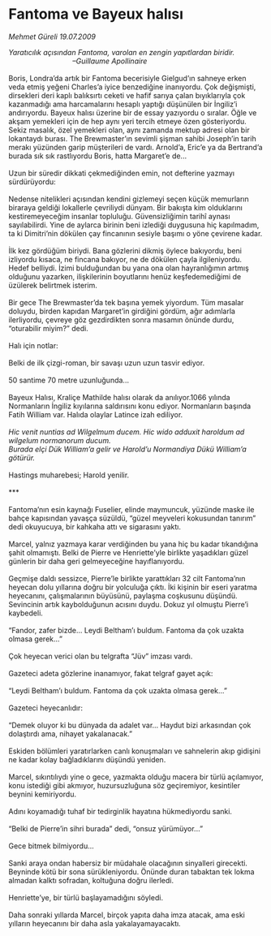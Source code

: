 # Fantoma ve Bayeux halısı

*Mehmet Güreli 19.07.2009*

<div class="taraf_structure_2col_1zq">
<div class="margen_n">



 <p><i>Yaratıcılık açısından Fantoma, varolan en zengin yapıtlardan biridir. <br/>                                –Guillaume Apollinaire</i> <br/><br/>Boris, Londra’da artık bir Fantoma becerisiyle Gielgud’ın sahneye erken veda etmiş yeğeni Charles’a iyice benzediğine inanıyordu. Çok değişmişti, dirsekleri deri kaplı balıksırtı ceketi ve hafif sarıya çalan bıyıklarıyla çok kazanmadığı ama harcamalarını hesaplı yaptığı düşünülen bir İngiliz’i andırıyordu. Bayeux halısı üzerine bir de essay yazıyordu o sıralar. Öğle ve akşam yemekleri için de hep aynı yeri tercih etmeye özen gösteriyordu. Sekiz masalık, özel yemekleri olan, aynı zamanda mektup adresi olan bir lokantaydı burası. The Brewmaster’ın sevimli şişman sahibi Joseph’in tarih merakı yüzünden garip müşterileri de vardı. Arnold’a, Eric’e ya da Bertrand’a burada sık sık rastlıyordu Boris, hatta Margaret’e de... <br/><br/>Uzun bir süredir dikkati çekmediğinden emin, not defterine yazmayı sürdürüyordu: <br/><br/>Nedense nitelikleri açısından kendini gizlemeyi seçen küçük memurların biraraya geldiği lokallerle çevriliydi dünyam. Bir bakışta kim olduklarını kestiremeyeceğim insanlar topluluğu. Güvensizliğimin tarihî aynası sayılabilirdi. Yine de aylarca birinin beni izlediği duygusuna hiç kapılmadım, ta ki Dimitri’nin dökülen çay fincanının sesiyle başımı o yöne çevirene kadar. <br/><br/>İlk kez gördüğüm biriydi. Bana gözlerini dikmiş öylece bakıyordu, beni izliyordu kısaca, ne fincana bakıyor, ne de dökülen çayla ilgileniyordu. Hedef belliydi. İzimi bulduğundan bu yana ona olan hayranlığımın artmış olduğunu yazarken, ilişkilerinin boyutlarını henüz keşfedemediğimi de üzülerek belirtmek isterim. <br/><br/>Bir gece The Brewmaster’da tek başına yemek yiyordum. Tüm masalar doluydu, birden kapıdan Margaret’in girdiğini gördüm, ağır adımlarla ilerliyordu, çevreye göz gezdirdikten sonra masamın önünde durdu, “oturabilir miyim?” dedi. <br/><br/>Halı için notlar: <br/><br/>Belki de ilk çizgi-roman, bir savaşı uzun uzun tasvir ediyor. <br/><br/>50 santime 70 metre uzunluğunda... <br/><br/>Bayeux Halısı, Kraliçe Mathilde halısı olarak da anılıyor.1066 yılında Normanların İngiliz kıyılarına saldırısını konu ediyor. Normanların başında Fatih William var. Halıda olaylar Latince izah ediliyor.<i> <br/><br/>Hic venit nuntias ad Wilgelmum ducem. Hic wido adduxit haroldum ad wilgelum normanorum ducum. <br/>Burada elçi Dük William’a gelir ve Harold’u Normandiya Dükü William’a götürür. </i><br/><br/>Hastings muharebesi; Harold yenilir. <br/><br/>*** <br/><br/>Fantoma’nın esin kaynağı Fuselier, elinde maymuncuk, yüzünde maske ile bahçe kapısından yavaşça süzüldü, “güzel meyveleri kokusundan tanırım” dedi okuyucuya, bir kahkaha attı ve sigarasını yaktı. <br/><br/>Marcel, yalnız yazmaya karar verdiğinden bu yana hiç bu kadar tıkandığına şahit olmamıştı. Belki de Pierre ve Henriette’yle birlikte yaşadıkları güzel günlerin bir daha geri gelmeyeceğine hayıflanıyordu. <br/><br/>Geçmişe daldı sessizce, Pierre’le birlikte yarattıkları 32 cilt Fantoma’nın heyecan dolu yıllarına doğru bir yolculuğa çıktı. İki kişinin bir eseri yaratma heyecanını, çalışmalarının büyüsünü, paylaşma coşkusunu düşündü. Sevincinin artık kaybolduğunun acısını duydu. Dokuz yıl olmuştu Pierre’i kaybedeli. <br/><br/>“Fandor, zafer bizde... Leydi Beltham’ı buldum. Fantoma da çok uzakta olmasa gerek...”<br/><br/>Çok heyecan verici olan bu telgrafta “Jüv” imzası vardı. <br/><br/>Gazeteci adeta gözlerine inanamıyor, fakat telgraf gayet açık: <br/><br/>“Leydi Beltham’ı buldum. Fantoma da çok uzakta olmasa gerek...” <br/><br/>Gazeteci heyecanlıdır: <br/><br/>“Demek oluyor ki bu dünyada da adalet var... Haydut bizi arkasından çok dolaştırdı ama, nihayet yakalanacak.” <br/><br/>Eskiden bölümleri yaratırlarken canlı konuşmaları ve sahnelerin akıp gidişini ne kadar kolay bağladıklarını düşündü yeniden. <br/><br/>Marcel, sıkıntılıydı yine o gece, yazmakta olduğu macera bir türlü açılamıyor, konu istediği gibi akmıyor, huzursuzluğuna söz geçiremiyor, kesintiler beynini kemiriyordu. <br/><br/>Adını koyamadığı tuhaf bir tedirginlik hayatına hükmediyordu sanki. <br/><br/>“Belki de Pierre’in sihri burada” dedi, “onsuz yürümüyor...” <br/><br/>Gece bitmek bilmiyordu... <br/><br/>Sanki araya ondan habersiz bir müdahale olacağının sinyalleri girecekti. Beyninde kötü bir sona sürükleniyordu. Önünde duran tabaktan tek lokma almadan kalktı sofradan, koltuğuna doğru ilerledi. <br/><br/>Henriette’ye, bir türlü başlayamadığını söyledi. <br/><br/>Daha sonraki yıllarda Marcel, birçok yapıta daha imza atacak, ama eski yılların heyecanını bir daha asla yakalayamayacaktı.</p>
<br/>
<br/>
<br/>



<br/>


<div id="taraf_not">
</div>

</div>


</div>
